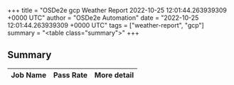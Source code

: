 +++
title = "OSDe2e gcp Weather Report 2022-10-25 12:01:44.263939309 +0000 UTC"
author = "OSDe2e Automation"
date = "2022-10-25 12:01:44.263939309 +0000 UTC"
tags = ["weather-report", "gcp"]
summary = "<table class=\"summary\"></table>"
+++
## Summary

| Job Name | Pass Rate | More detail |
|----------|-----------|-------------|




